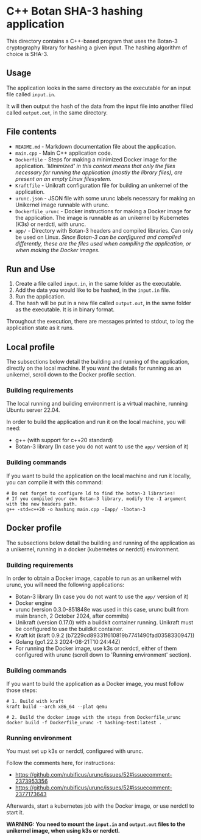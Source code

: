 # C++ Botan SHA-3 hashing application

This directory contains a C++-based program that uses the Botan-3 cryptography library for hashing a given input.
The hashing algorithm of choice is SHA-3.



## Usage

The application looks in the same directory as the executable for an input file called `input.in`.

It will then output the hash of the data from the input file into another filled called `output.out`, in the same directory.



## File contents

- `README.md` - Markdown documentation file about the application.
- `main.cpp` - Main C++ application code.
- `Dockerfile` - Steps for making a minimized Docker image for the application. *'Minimized' in this context means that only the files necessary for running the application (mostly the library files), are present on an empty Linux filesystem.*
- `Kraftfile` - Unikraft configuration file for building an unikernel of the application.
- `urunc.json` - JSON file with some urunc labels necessary for making an Unikernel image runnable with urunc.
- `Dockerfile_urunc` - Docker instructions for making a Docker image for the application. The image is runnable as an unikernel by Kubernetes (K3s) or nerdctl, with urunc.
- `app/` - Directory with Botan-3 headers and compiled libraries. Can only be used on Linux. *Since Botan-3 can be configured and compiled differently, these are the files used when compiling the application, or when making the Docker images.*



## Run and Use

1. Create a file called `input.in`, in the same folder as the executable.
2. Add the data you would like to be hashed, in the `input.in` file.
3. Run the application.
4. The hash will be put in a new file called `output.out`, in the same folder as the executable. It is in binary format.

Throughout the execution, there are messages printed to stdout, to log the application state as it runs.





## Local profile

The subsections below detail the building and running of the application, directly on the local machine.
If you want the details for running as an unikernel, scroll down to the Docker profile section.


### Building requirements

The local running and building environment is a virtual machine, running Ubuntu server 22.04.

In order to build the application and run it on the local machine, you will need:
- g++ (with support for c++20 standard)
- Botan-3 library (In case you do not want to use the `app/` version of it)


### Building commands

If you want to build the application on the local machine and run it locally, you can compile it with this command:
```
# Do not forget to configure ld to find the botan-3 libraries!
# If you compiled your own Botan-3 library, modify the -I argument with the new headers path.
g++ -std=c++20 -o hashing main.cpp -Iapp/ -lbotan-3
```





## Docker profile

The subsections below detail the building and running of the application as a unikernel, running in a docker (kubernetes or nerdctl) environment.


### Building requirements

In order to obtain a Docker image, capable to run as an unikernel with urunc, you will need the following applications:
- Botan-3 library (In case you do not want to use the `app/` version of it)
- Docker engine
- urunc (version 0.3.0-851848e was used in this case, urunc built from main branch, 2 October 2024, after commits)
- Unikraft (version 0.17.0) with a buildkit container running. Unikraft must be configured to use the buildkit container.
- Kraft kit (kraft 0.9.2 (b7229cd89331f610819b7741490fad0358330947))
- Golang (go1.22.3 2024-08-21T10:24:44Z)
- For running the Docker image, use k3s or nerdctl, either of them configured with urunc (scroll down to 'Running environment' section).


### Building commands

If you want to build the application as a Docker image, you must follow those steps:
```
# 1. Build with kraft
kraft build --arch x86_64 --plat qemu

# 2. Build the docker image with the steps from Dockerfile_urunc
docker build -f Dockerfile_urunc -t hashing-test:latest .
```


### Running environment

You must set up k3s or nerdctl, configured with urunc.

Follow the comments here, for instructions:
- https://github.com/nubificus/urunc/issues/52#issuecomment-2373953356
- https://github.com/nubificus/urunc/issues/52#issuecomment-2377173643

Afterwards, start a kubernetes job with the Docker image, or use nerdctl to start it.

**WARNING: You need to mount the `input.in` and `output.out` files to the unikernel image, when using k3s or nerdctl.**

